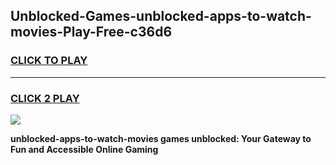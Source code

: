 
## Unblocked-Games-unblocked-apps-to-watch-movies-Play-Free-c36d6
<h3>
<a href="https://premium76.site?title=unblocked-apps-to-watch-movies&ref=18A1">CLICK TO PLAY</a></h3>
<hr>

<h3>
<a href="https://premium76.site?title=unblocked-apps-to-watch-movies&ref=18A1">CLICK 2 PLAY</a>
  
</h3>

<a href="https://premium76.site?title=unblocked-apps-to-watch-movies&ref=18A1"><img src="https://clearcache.store/games.png"></a>


**unblocked-apps-to-watch-movies games unblocked: Your Gateway to Fun and Accessible Online Gaming**
